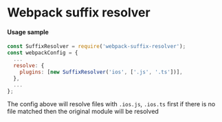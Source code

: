 # Webpack suffix resolver
#### Usage sample
```javascript
const SuffixResolver = require('webpack-suffix-resolver');
const webpackConfig = {
  ...
  resolve: {
    plugins: [new SuffixResolver('ios', ['.js', '.ts'])],
  },
  ...
};
```
The config above will resolve files with ``.ios.js``, ``.ios.ts`` first if there is no file matched then the original module will be resolved

